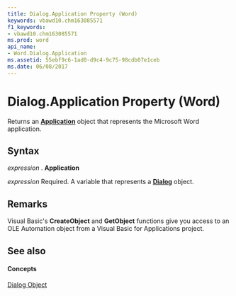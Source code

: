 ```yaml
---
title: Dialog.Application Property (Word)
keywords: vbawd10.chm163085571
f1_keywords:
- vbawd10.chm163085571
ms.prod: word
api_name:
- Word.Dialog.Application
ms.assetid: 55ebf9c6-1ad0-d9c4-9c75-98cdb07e1ceb
ms.date: 06/08/2017
---
```



# Dialog.Application Property (Word)

Returns an  **[Application](Word.Application.md)** object that represents the Microsoft Word application.


## Syntax

 _expression_ . **Application**

 _expression_ Required. A variable that represents a **[Dialog](Word.Dialog.md)** object.


## Remarks

Visual Basic's  **CreateObject** and **GetObject** functions give you access to an OLE Automation object from a Visual Basic for Applications project.


## See also


#### Concepts


[Dialog Object](Word.Dialog.md)

